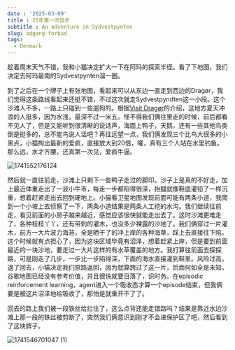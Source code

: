 ```yaml
---
date : '2025-03-09'
title : 25年第一次徒步
subtitle : An adventure in Sydvestpynten
slug: adgang-forbud
tags: 
  - Denmark
---
```


趁着周末天气不错，我和小猫决定扩大一下在阿玛的探索半径。看了下地图，我们决定去阿玛最南的Sydvestpynten溜一圈。

到了之后在一个牌子上有张地图，看起来可以从东边一直走到西边的Dragør，我们觉得这条路线看起来还挺不错，不过这次就走Sydvestpyndten这一小段。这个沙滩人不多，一路上只碰到一些遛狗的。根据[Visit Dragør](https://www.visit-dragoer.dk/dragoer/udforsk-dragoer/kite-surfing-spot-sydvestpynten-gdk1122998)的介绍，这地方夏天冲浪的人挺多，因为水浅，最深不过一米五。怪不得我们俩往里走的时候，前后都看不见人了，但是又能听到很清晰的说话声，海面上鸭子，天鹅，还有一些其他鸟类倒是挺多的，总不能鸟说人话吧？再往远望一点，我们俩发现三个比鸟大很多的小黑点，小猫掏出最新的爱疯，直接放大到20倍，嚯，真有三个人站在水里钓鱼。那么远，水才齐腰，还真第一次见，爱疯牛逼。

![1741552176124](https://github.com/user-attachments/assets/a04623dc-d13e-4b1c-a104-42ed7cbc2847)

然后就一直往前走，沙滩上只剩下一些鸭子走过的脚印。沙子上是真的不好走，加上最近体重走出了一波小牛市，每走一步都陷得很深，抬腿就像鞋底灌铅了一样沉重，想着赶紧走出去回到硬地上。小猫看卫星地图发现前面可能有两条小道，我爬到一个小坡上去侦察了一下，两条小道结果是两条人工挖的水沟。我们继续往前走，看见前面的小房子越来越近，感觉应该很快就能走出去了。这时沙滩更难走了，各种枝枝丫丫，还有带刺的灌木，也没多少裸露的沙地了。我们俩穿过一片灌木，前方一大片波力海苔，全是晒干了的冲上岸的各种海草，踩上去直接往下陷。这个时候就有点担心了，因为这块区域毕竟有沼泽，想着赶紧上岸，但是要到前面最近的一块沙地，要走过一大片这样的有水草覆盖的地方。我打算往前面去探探路，可是刚走了几步，一步比一步陷得深，下面的海水直接灌到鞋里。风险过高，退了回去，小猫决定我们原路返回，因为就算跨过了这一片，后面何如全是未知，谷歌地图已经没有参考价值，并且很快就要日落了，识时务。在episodic reinforcement learning，agent进入一个吸收态才算一个episode结束，但我俩要是被这片沼泽地给吸收了，那怕是就重开不了了。

回去的路上我们被一段铁丝给拦住了，这么点背还能走错路吗？结果是靠近水边沙滩上那一段的铁丝被剪断了，突然我们俩意识到刚才不会进保护区了吧，然后看到了这块牌子。

![1741546701047 (1)](https://github.com/user-attachments/assets/662686a5-99a9-4e3e-919d-43477c68d7a1)